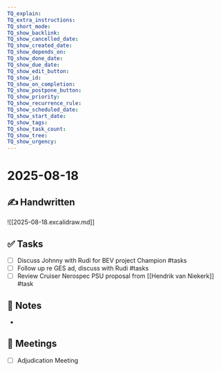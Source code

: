 ```yaml
---
TQ_explain: 
TQ_extra_instructions: 
TQ_short_mode: 
TQ_show_backlink: 
TQ_show_cancelled_date: 
TQ_show_created_date: 
TQ_show_depends_on: 
TQ_show_done_date: 
TQ_show_due_date: 
TQ_show_edit_button: 
TQ_show_id: 
TQ_show_on_completion: 
TQ_show_postpone_button: 
TQ_show_priority: 
TQ_show_recurrence_rule: 
TQ_show_scheduled_date: 
TQ_show_start_date: 
TQ_show_tags: 
TQ_show_task_count: 
TQ_show_tree: 
TQ_show_urgency: 
---
```

# 2025-08-18

## ✍️ Handwritten
![[2025-08-18.excalidraw.md]]



## ✅ Tasks
- [ ] Discuss Johnny with Rudi for BEV project Champion #tasks 
- [ ] Follow up re GES ad, discuss with Rudi #tasks 
- [ ] Review Cruiser Nerospec PSU proposal from [[Hendrik van Niekerk]] #task 

## 📝 Notes
-

## 📅 Meetings
- [ ] Adjudication Meeting